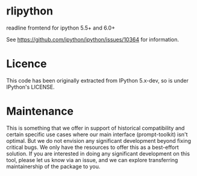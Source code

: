 # rlipython

readline fromtend for ipython 5.5+ and 6.0+

See https://github.com/ipython/ipython/issues/10364 for information. 

# Licence

This code has been originally extracted from IPython 5.x-dev, so is under
IPython's LICENSE.

# Maintenance

This is something that we offer in support of historical compatibility and
certain specific use cases where our main interface (prompt-toolkit) isn't
optimal. But we do not envision any significant development beyond fixing
critical bugs. We only have the resources to offer this as a best-effort
solution. If you are interested in doing any significant development on this
tool, please let us know via an issue, and we can explore transferring
maintainership of the package to you.
